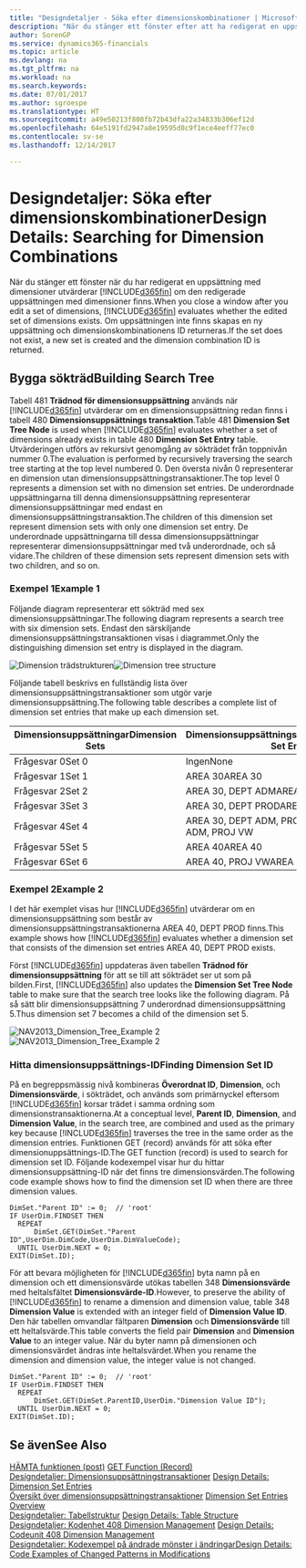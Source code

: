 ```yaml
---
title: "Designdetaljer - Söka efter dimensionskombinationer | Microsoft Docs"
description: "När du stänger ett fönster efter att ha redigerat en uppsättning med dimensioner utvärderar Dynamics 365 om den redigerade uppsättningen med dimensioner finns. Om uppsättningen inte finns skapas en ny uppsättning och dimensionskombinationens ID returneras."
author: SorenGP
ms.service: dynamics365-financials
ms.topic: article
ms.devlang: na
ms.tgt_pltfrm: na
ms.workload: na
ms.search.keywords: 
ms.date: 07/01/2017
ms.author: sgroespe
ms.translationtype: HT
ms.sourcegitcommit: a49e50213f808fb72b43dfa22a34833b306ef12d
ms.openlocfilehash: 64e5191fd2947a8e19595d8c9f1ece4eeff77ec0
ms.contentlocale: sv-se
ms.lasthandoff: 12/14/2017

---
```

# <a name="design-details-searching-for-dimension-combinations"></a><span data-ttu-id="a40fa-104">Designdetaljer: Söka efter dimensionskombinationer</span><span class="sxs-lookup"><span data-stu-id="a40fa-104">Design Details: Searching for Dimension Combinations</span></span>
<span data-ttu-id="a40fa-105">När du stänger ett fönster när du har redigerat en uppsättning med dimensioner utvärderar [!INCLUDE[d365fin](includes/d365fin_md.md)] om den redigerade uppsättningen med dimensioner finns.</span><span class="sxs-lookup"><span data-stu-id="a40fa-105">When you close a window after you edit a set of dimensions, [!INCLUDE[d365fin](includes/d365fin_md.md)] evaluates whether the edited set of dimensions exists.</span></span> <span data-ttu-id="a40fa-106">Om uppsättningen inte finns skapas en ny uppsättning och dimensionskombinationens ID returneras.</span><span class="sxs-lookup"><span data-stu-id="a40fa-106">If the set does not exist, a new set is created and the dimension combination ID is returned.</span></span>  

## <a name="building-search-tree"></a><span data-ttu-id="a40fa-107">Bygga sökträd</span><span class="sxs-lookup"><span data-stu-id="a40fa-107">Building Search Tree</span></span>  
 <span data-ttu-id="a40fa-108">Tabell 481 **Trädnod för dimensionsuppsättning** används när [!INCLUDE[d365fin](includes/d365fin_md.md)] utvärderar om en dimensionsuppsättning redan finns i tabell 480 **Dimensionsuppsättnings transaktion**.</span><span class="sxs-lookup"><span data-stu-id="a40fa-108">Table 481 **Dimension Set Tree Node** is used when [!INCLUDE[d365fin](includes/d365fin_md.md)] evaluates whether a set of dimensions already exists in table 480 **Dimension Set Entry** table.</span></span> <span data-ttu-id="a40fa-109">Utvärderingen utförs av rekursivt genomgång av sökträdet från toppnivån nummer 0.</span><span class="sxs-lookup"><span data-stu-id="a40fa-109">The evaluation is performed by recursively traversing the search tree starting at the top level numbered 0.</span></span> <span data-ttu-id="a40fa-110">Den översta nivån 0 representerar en dimension utan dimensionsuppsättningstransaktioner.</span><span class="sxs-lookup"><span data-stu-id="a40fa-110">The top level 0 represents a dimension set with no dimension set entries.</span></span> <span data-ttu-id="a40fa-111">De underordnade uppsättningarna till denna dimensionsuppsättning representerar dimensionsuppsättningar med endast en dimensionsuppsättningstransaktion.</span><span class="sxs-lookup"><span data-stu-id="a40fa-111">The children of this dimension set represent dimension sets with only one dimension set entry.</span></span> <span data-ttu-id="a40fa-112">De underordnade uppsättningarna till dessa dimensionsuppsättningar representerar dimensionsuppsättningar med två underordnade, och så vidare.</span><span class="sxs-lookup"><span data-stu-id="a40fa-112">The children of these dimension sets represent dimension sets with two children, and so on.</span></span>  

### <a name="example-1"></a><span data-ttu-id="a40fa-113">Exempel 1</span><span class="sxs-lookup"><span data-stu-id="a40fa-113">Example 1</span></span>  
 <span data-ttu-id="a40fa-114">Följande diagram representerar ett sökträd med sex dimensionsuppsättningar.</span><span class="sxs-lookup"><span data-stu-id="a40fa-114">The following diagram represents a search tree with six dimension sets.</span></span> <span data-ttu-id="a40fa-115">Endast den särskiljande dimensionsuppsättningstransaktionen visas i diagrammet.</span><span class="sxs-lookup"><span data-stu-id="a40fa-115">Only the distinguishing dimension set entry is displayed in the diagram.</span></span>  

 <span data-ttu-id="a40fa-116">![Dimension trädstrukturen](media/nav2013_dimension_tree.png "NAV2013_Dimension_Tree")</span><span class="sxs-lookup"><span data-stu-id="a40fa-116">![Dimension tree structure](media/nav2013_dimension_tree.png "NAV2013_Dimension_Tree")</span></span>  

 <span data-ttu-id="a40fa-117">Följande tabell beskrivs en fullständig lista över dimensionsuppsättningstransaktioner som utgör varje dimensionsuppsättning.</span><span class="sxs-lookup"><span data-stu-id="a40fa-117">The following table describes a complete list of dimension set entries that make up each dimension set.</span></span>  

|<span data-ttu-id="a40fa-118">Dimensionsuppsättningar</span><span class="sxs-lookup"><span data-stu-id="a40fa-118">Dimension Sets</span></span>|<span data-ttu-id="a40fa-119">Dimensionsuppsättningstransaktioner</span><span class="sxs-lookup"><span data-stu-id="a40fa-119">Dimension Set Entries</span></span>|  
|--------------------|---------------------------|  
|<span data-ttu-id="a40fa-120">Frågesvar 0</span><span class="sxs-lookup"><span data-stu-id="a40fa-120">Set 0</span></span>|<span data-ttu-id="a40fa-121">Ingen</span><span class="sxs-lookup"><span data-stu-id="a40fa-121">None</span></span>|  
|<span data-ttu-id="a40fa-122">Frågesvar 1</span><span class="sxs-lookup"><span data-stu-id="a40fa-122">Set 1</span></span>|<span data-ttu-id="a40fa-123">AREA 30</span><span class="sxs-lookup"><span data-stu-id="a40fa-123">AREA 30</span></span>|  
|<span data-ttu-id="a40fa-124">Frågesvar 2</span><span class="sxs-lookup"><span data-stu-id="a40fa-124">Set 2</span></span>|<span data-ttu-id="a40fa-125">AREA 30, DEPT ADM</span><span class="sxs-lookup"><span data-stu-id="a40fa-125">AREA 30, DEPT ADM</span></span>|  
|<span data-ttu-id="a40fa-126">Frågesvar 3</span><span class="sxs-lookup"><span data-stu-id="a40fa-126">Set 3</span></span>|<span data-ttu-id="a40fa-127">AREA 30, DEPT PROD</span><span class="sxs-lookup"><span data-stu-id="a40fa-127">AREA 30, DEPT PROD</span></span>|  
|<span data-ttu-id="a40fa-128">Frågesvar 4</span><span class="sxs-lookup"><span data-stu-id="a40fa-128">Set 4</span></span>|<span data-ttu-id="a40fa-129">AREA 30, DEPT ADM, PROJ VW</span><span class="sxs-lookup"><span data-stu-id="a40fa-129">AREA 30, DEPT ADM, PROJ VW</span></span>|  
|<span data-ttu-id="a40fa-130">Frågesvar 5</span><span class="sxs-lookup"><span data-stu-id="a40fa-130">Set 5</span></span>|<span data-ttu-id="a40fa-131">AREA 40</span><span class="sxs-lookup"><span data-stu-id="a40fa-131">AREA 40</span></span>|  
|<span data-ttu-id="a40fa-132">Frågesvar 6</span><span class="sxs-lookup"><span data-stu-id="a40fa-132">Set 6</span></span>|<span data-ttu-id="a40fa-133">AREA 40, PROJ VW</span><span class="sxs-lookup"><span data-stu-id="a40fa-133">AREA 40, PROJ VW</span></span>|  

### <a name="example-2"></a><span data-ttu-id="a40fa-134">Exempel 2</span><span class="sxs-lookup"><span data-stu-id="a40fa-134">Example 2</span></span>  
 <span data-ttu-id="a40fa-135">I det här exemplet visas hur [!INCLUDE[d365fin](includes/d365fin_md.md)] utvärderar om en dimensionsuppsättning som består av dimensionsuppsättningstransaktionerna AREA 40, DEPT PROD finns.</span><span class="sxs-lookup"><span data-stu-id="a40fa-135">This example shows how [!INCLUDE[d365fin](includes/d365fin_md.md)] evaluates whether a dimension set that consists of the dimension set entries AREA 40, DEPT PROD exists.</span></span>  

 <span data-ttu-id="a40fa-136">Först [!INCLUDE[d365fin](includes/d365fin_md.md)] uppdateras även tabellen **Trädnod för dimensionsuppsättning** för att se till att sökträdet ser ut som på bilden.</span><span class="sxs-lookup"><span data-stu-id="a40fa-136">First, [!INCLUDE[d365fin](includes/d365fin_md.md)] also updates the **Dimension Set Tree Node** table to make sure that the search tree looks like the following diagram.</span></span> <span data-ttu-id="a40fa-137">På så sätt blir dimensionsuppsättning 7 underordnad dimensionsuppsättning 5.</span><span class="sxs-lookup"><span data-stu-id="a40fa-137">Thus dimension set 7 becomes a child of the dimension set 5.</span></span>  

 <span data-ttu-id="a40fa-138">![NAV2013&#95;Dimension&#95;Tree&#95;Example 2](media/nav2013_dimension_tree_example2.png "NAV2013_Dimension_Tree_Example2")</span><span class="sxs-lookup"><span data-stu-id="a40fa-138">![NAV2013&#95;Dimension&#95;Tree&#95;Example 2](media/nav2013_dimension_tree_example2.png "NAV2013_Dimension_Tree_Example2")</span></span>  

### <a name="finding-dimension-set-id"></a><span data-ttu-id="a40fa-139">Hitta dimensionsuppsättnings-ID</span><span class="sxs-lookup"><span data-stu-id="a40fa-139">Finding Dimension Set ID</span></span>  
 <span data-ttu-id="a40fa-140">På en begreppsmässig nivå kombineras **Överordnat ID**, **Dimension**, och **Dimensionsvärde**,  i sökträdet, och används som primärnyckel eftersom [!INCLUDE[d365fin](includes/d365fin_md.md)] korsar trädet i samma ordning som dimensionstransaktionerna.</span><span class="sxs-lookup"><span data-stu-id="a40fa-140">At a conceptual level, **Parent ID**, **Dimension**, and **Dimension Value**, in the search tree, are combined and used as the primary key because [!INCLUDE[d365fin](includes/d365fin_md.md)] traverses the tree in the same order as the dimension entries.</span></span> <span data-ttu-id="a40fa-141">Funktionen GET (record) används för att söka efter dimensionuppsättnings-ID.</span><span class="sxs-lookup"><span data-stu-id="a40fa-141">The GET function (record) is used to search for dimension set ID.</span></span> <span data-ttu-id="a40fa-142">Följande kodexempel visar hur du hittar dimensionsuppsättning-ID när det finns tre dimensionsvärden.</span><span class="sxs-lookup"><span data-stu-id="a40fa-142">The following code example shows how to find the dimension set ID when there are three dimension values.</span></span>  

```  
DimSet."Parent ID" := 0;  // 'root'  
IF UserDim.FINDSET THEN  
  REPEAT  
      DimSet.GET(DimSet."Parent ID",UserDim.DimCode,UserDim.DimValueCode);  
  UNTIL UserDim.NEXT = 0;  
EXIT(DimSet.ID);  

```  

 <span data-ttu-id="a40fa-143">För att bevara möjligheten för [!INCLUDE[d365fin](includes/d365fin_md.md)] byta namn på en dimension och ett dimensionsvärde utökas tabellen 348 **Dimensionsvärde** med heltalsfältet **Dimensionsvärde-ID**.</span><span class="sxs-lookup"><span data-stu-id="a40fa-143">However, to preserve the ability of [!INCLUDE[d365fin](includes/d365fin_md.md)] to rename a dimension and dimension value, table 348 **Dimension Value** is extended with an integer field of **Dimension Value ID**.</span></span> <span data-ttu-id="a40fa-144">Den här tabellen omvandlar fältparen **Dimension** och **Dimensionsvärde** till ett heltalsvärde.</span><span class="sxs-lookup"><span data-stu-id="a40fa-144">This table converts the field pair **Dimension** and **Dimension Value** to an integer value.</span></span> <span data-ttu-id="a40fa-145">När du byter namn på dimensionen och dimensionsvärdet ändras inte heltalsvärdet.</span><span class="sxs-lookup"><span data-stu-id="a40fa-145">When you rename the dimension and dimension value, the integer value is not changed.</span></span>  

```  
DimSet."Parent ID" := 0;  // 'root'  
IF UserDim.FINDSET THEN  
  REPEAT  
      DimSet.GET(DimSet.ParentID,UserDim."Dimension Value ID");  
  UNTIL UserDim.NEXT = 0;  
EXIT(DimSet.ID);  

```  

## <a name="see-also"></a><span data-ttu-id="a40fa-146">Se även</span><span class="sxs-lookup"><span data-stu-id="a40fa-146">See Also</span></span>  
 <span data-ttu-id="a40fa-147">[HÄMTA funktionen (post)](/dynamics-nav/GET-Function--Record-)  </span><span class="sxs-lookup"><span data-stu-id="a40fa-147">[GET Function (Record)](/dynamics-nav/GET-Function--Record-)  </span></span>  
 <span data-ttu-id="a40fa-148">[Designdetaljer: Dimensionsuppsättningstransaktioner](design-details-dimension-set-entries.md) </span><span class="sxs-lookup"><span data-stu-id="a40fa-148">[Design Details: Dimension Set Entries](design-details-dimension-set-entries.md) </span></span>  
 <span data-ttu-id="a40fa-149">[Översikt över dimensionsuppsättningstransaktioner](design-details-dimension-set-entries-overview.md) </span><span class="sxs-lookup"><span data-stu-id="a40fa-149">[Dimension Set Entries Overview](design-details-dimension-set-entries-overview.md) </span></span>  
 <span data-ttu-id="a40fa-150">[Designdetaljer: Tabellstruktur](design-details-table-structure.md) </span><span class="sxs-lookup"><span data-stu-id="a40fa-150">[Design Details: Table Structure](design-details-table-structure.md) </span></span>  
 <span data-ttu-id="a40fa-151">[Designdetaljer: Kodenhet 408 Dimension Management](design-details-codeunit-408-dimension-management.md) </span><span class="sxs-lookup"><span data-stu-id="a40fa-151">[Design Details: Codeunit 408 Dimension Management](design-details-codeunit-408-dimension-management.md) </span></span>  
 [<span data-ttu-id="a40fa-152">Designdetaljer: Kodexempel på ändrade mönster i ändringar</span><span class="sxs-lookup"><span data-stu-id="a40fa-152">Design Details: Code Examples of Changed Patterns in Modifications</span></span>](design-details-code-examples-of-changed-patterns-in-modifications.md)


